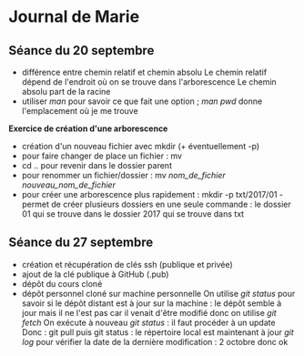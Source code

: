 # Journal de Marie
## Séance du 20 septembre

- différence entre chemin relatif et chemin absolu
Le chemin relatif dépend de l'endroit où on se trouve dans l'arborescence
Le chemin absolu part de la racine
- utiliser _man_ pour savoir ce que fait une option ; _man pwd_ donne l'emplacement où je me trouve

**Exercice de création d'une arborescence**
- création d'un nouveau fichier avec mkdir (+ éventuellement -p)
- pour faire changer de place un fichier : mv
- cd .. pour revenir dans le dossier parent
- pour renommer un fichier/dossier : mv _nom_de_fichier_ _nouveau_nom_de_fichier_
- pour créer une arborescence plus rapidement : mkdir -p txt/2017/01
      - permet de créer plusieurs dossiers en une seule commande : le dossier 01 qui se trouve dans le dossier 2017 qui se trouve dans txt



## Séance du 27 septembre
- création et récupération de clés ssh (publique et privée)
- ajout de la clé publique à GitHub (.pub)
- dépôt du cours cloné
- dépôt personnel cloné sur machine personnelle
On utilise _git status_ pour savoir si le dépôt distant est à jour sur la machine : le dépôt semble à jour mais il ne l'est pas car il venait d'être modifié donc on utilise _git fetch_
On exécute à nouveau _git status_ : il faut procéder à un update
Donc : git pull puis git status : le répertoire local est maintenant à jour
_git log_ pour vérifier la date de la dernière modification : 2 octobre donc ok
